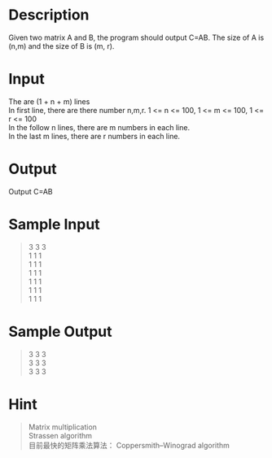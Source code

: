 # Description
Given two matrix A and B, the program should output C=AB. The size of A is (n,m) and the size of B is (m, r).  
# Input
The are (1 + n + m) lines  
In first line, there are there number n,m,r. 1 <= n <= 100, 1 <= m <= 100, 1 <= r <= 100  
In the follow n lines, there are m numbers in each line.  
In the last m lines, there are r numbers in each line.  
# Output
Output C=AB  
# Sample Input
>3 3 3  
1 1 1  
1 1 1  
1 1 1  
1 1 1  
1 1 1  
1 1 1  
# Sample Output
>3 3 3  
3 3 3  
3 3 3  
# Hint
>Matrix multiplication  
Strassen algorithm  
目前最快的矩阵乘法算法： Coppersmith–Winograd algorithm  
